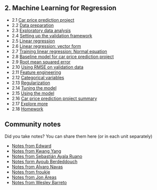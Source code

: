 ## 2. Machine Learning for Regression

- 2.1 [Car price prediction project](01-car-price-intro.md)
- 2.2 [Data preparation](02-data-preparation.md)
- 2.3 [Exploratory data analysis](03-eda.md)
- 2.4 [Setting up the validation framework](04-validation-framework.md)
- 2.5 [Linear regression](05-linear-regression-simple.md)
- 2.6 [Linear regression: vector form](06-linear-regression-vector.md)
- 2.7 [Training linear regression: Normal equation](07-linear-regression-training.md)
- 2.8 [Baseline model for car price prediction project](08-baseline-model.md)
- 2.9 [Root mean squared error](09-rmse.md)
- 2.10 [Using RMSE on validation data](10-car-price-validation.md)
- 2.11 [Feature engineering](11-feature-engineering.md)
- 2.12 [Categorical variables](12-categorical-variables.md)
- 2.13 [Regularization](13-regularization.md)
- 2.14 [Tuning the model](14-tuning-model.md)
- 2.15 [Using the model](15-using-model.md)
- 2.16 [Car price prediction project summary](16-summary.md)
- 2.17 [Explore more](17-explore-more.md)
- 2.18 [Homework](homework.md)



## Community notes

Did you take notes? You can share them here (or in each unit separately)

* [Notes from Edward](https://edwardcodes.github.io/posts/lr-normal-equation/)
* [Notes from Kwang Yang](https://www.kaggle.com/kwangyangchia/notebook-for-lesson-2-mle)
* [Notes from Sebastián Ayala Ruano](https://github.com/sayalaruano/100DaysOfMLCode/blob/main/Regression/Notes/NotesDay5.md)
* [Notes form Ayoub Berdeddouch](https://github.com/ayoub-berdeddouch/mlbookcamp-homeworks/blob/main/Regression/homework_Regression_AyoubBerdeddouch.ipynb)
* [Notes from Alvaro Navas](https://github.com/ziritrion/ml-zoomcamp/blob/main/notes/02_linear_regression.md)
* [Notes from froukje](https://github.com/froukje/ml-zoomcamp/blob/main/week2/Lecture_2_car_price_prediction.ipynb)
* [Notes from Jon Areas](https://github.com/jxareas/Machine-Learning-Bookcamp-2022/blob/master/notes/02-regression.md)
* [Notes from Wesley Barreto](https://github.com/wgb-10/ML-Zoomcamp-2022/blob/main/Session-Projects/02-Regression/my-notebook.ipynb)
